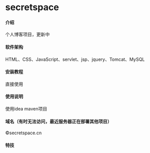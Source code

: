 # secretspace

#### 介绍
个人博客项目，更新中

#### 软件架构
HTML、CSS、JavaScript、servlet、jsp、jquery、Tomcat、MySQL


#### 安装教程

直接使用

#### 使用说明

使用idea maven项目

#### 域名（有时无法访问，最近服务器正在部署其他项目）

©secretspace.cn


#### 特技
